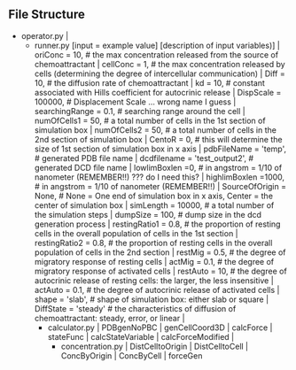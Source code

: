 ## File Structure
- operator.py
    |
    - runner.py  [input = example value]           [description of input variables)]
        |        oriConc = 10,                     # the max concentration released from the source of chemoattractant
        |        cellConc = 1,                     # the max concentration released by cells (determining the degree of intercellular communication)
        |        Diff = 10,                        # the diffusion rate of chemoattractant 
        |        kd = 10,                          # constant associated with Hills coefficient for autocrinic release
        |        DispScale = 100000,               # Displacement Scale ... wrong name I guess 
        |        searchingRange = 0.1,             # searching range around the cell 
        |        numOfCells1 = 50,                 # a total number of cells in the 1st section of simulation box 
        |        numOfCells2 = 50,                 # a total number of cells in the 2nd section of simulation box 
        |        CentoR = 0,                       # this will determine the size of 1st section of simulation box in x axis
        |        pdbFileName = 'temp',             # generated PDB file name 
        |        dcdfilename = 'test_output2',     # generated DCD file name 
        |        lowlimBoxlen =0,                  # in angstrom = 1/10 of nanometer (REMEMBER!!) ??? do I need this? 
        |        highlimBoxlen =1000,              # in angstrom = 1/10 of nanometer (REMEMBER!!)
        |        SourceOfOrigin = None,            # None = One end of simulation box in x axis, Center = the center of simulation box 
        |        simLength = 10000,                # a total number of the simulation steps 
        |        dumpSize = 100,                   # dump size in the dcd generation process 
        |        restingRatio1 = 0.8,              # the proportion of resting cells in the overall population of cells in the 1st section 
        |        restingRatio2 = 0.8,              # the proportion of resting cells in the overall population of cells in the 2nd section 
        |        restMig = 0.5,                    # the degree of migratory response of resting cells 
        |        actMig = 0.1,                     # the degree of migratory response of activated cells 
        |        restAuto = 10,                    # the degree of autocrinic release of resting cells: the larger, the less insensitive
        |        actAuto = 0.1,                    # the degree of autocrinic release of activated cells
        |        shape = 'slab',                   # shape of simulation box: either slab or square 
        |        DiffState = 'steady'              # the characteristics of diffusion of chemoattractant: steady, error, or linear 
        |
        - calculator.py
            |            PDBgenNoPBC
            |            genCellCoord3D
            |            calcForce
            |            stateFunc
            |            calcStateVariable
            |            calcForceModified
            |
            - concentration.py
                |                DistCelltoOrigin
                |                DistCelltoCell
                |                ConcByOrigin
                |                ConcByCell
                |                forceGen
                
            
            
       